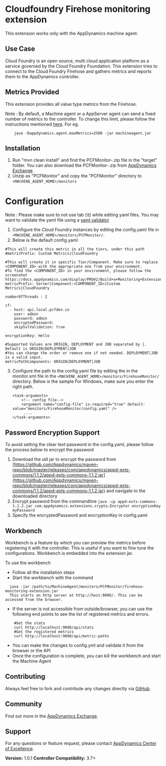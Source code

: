 Cloudfoundry Firehose monitoring extension
==============================================

This extension works only with the AppDynamics machine agent.

## Use Case

Cloud Foundry is an open source, multi cloud application platform as a service governed by the Cloud Foundry Foundation. This extension tries to connect to the Cloud Foundry Firehose and gathers metrics and reports them to the AppDynamics controller.

## Metrics Provided ##

This extension provides all value type metrics from the Firehose.

Note : By default, a Machine agent or a AppServer agent can send a fixed number of metrics to the controller. To change this limit, please follow the instructions mentioned [here](http://docs.appdynamics.com/display/PRO14S/Metrics+Limits).
For eg.
```
    java -Dappdynamics.agent.maxMetrics=2500 -jar machineagent.jar
```

## Installation ##

1. Run "mvn clean install" and find the PCFMonitor-<version>.zip file in the "target" folder. You can also download the PCFMonitor-<version>.zip from [AppDynamics Exchange][].
2. Unzip as "PCFMonitor" and copy the "PCFMonitor" directory to `<MACHINE_AGENT_HOME>/monitors`
  
# Configuration ##

Note : Please make sure to not use tab (\t) while editing yaml files. You may want to validate the yaml file using a [yaml validator](http://yamllint.com/)

1. Configure the Cloud Foundry instances by editing the config.yaml file in `<MACHINE_AGENT_HOME>/monitors/PCFMonitor/`.
2. Below is the default config.yaml
   
```
#This will create this metric in all the tiers, under this path
#metricPrefix: Custom Metrics|CloudFoundry

#This will create it in specific Tier/Component. Make sure to replace <COMPONENT_ID> with the appropriate one from your environment.
#To find the <COMPONENT_ID> in your environment, please follow the screenshot https://docs.appdynamics.com/display/PRO42/Build+a+Monitoring+Extension+Using+Java
metricPrefix: Server|Component:<COMPONENT_ID>|Custom Metrics|CloudFoundry

numberOfThreads : 2

cf:
  - host: api.local.pcfdev.io
    user: admin
    password: admin
    encryptedPassword:
    skipSslValidation: true

encryptionKey: Hello

#Supported Values are ORIGIN, DEPLOYMENT and JOB separated by |. Default is ORIGIN|DEPLOYMENT|JOB
#You can change the order or remove one if not needed. DEPLOYMENT|JOB is a valid input.
metricPathComponents: ORIGIN|DEPLOYMENT|JOB

```
3. Configure the path to the config.yaml file by editing the <task-arguments> in the monitor.xml file in the `<MACHINE_AGENT_HOME>/monitors/FirehoseMonitor/` directory. Below is the sample
   For Windows, make sure you enter the right path.
     ```
     <task-arguments>
         <!-- config file-->
         <argument name="config-file" is-required="true" default-value="monitors/FirehoseMonitor/config.yaml" />
          ....
     </task-arguments>
    ```
    
## Password Encryption Support
To avoid setting the clear text password in the config.yaml, please follow the process below to encrypt the password

1. Download the util jar to encrypt the password from [https://github.com/Appdynamics/maven-repo/blob/master/releases/com/appdynamics/appd-exts-commons/1.1.2/appd-exts-commons-1.1.2.jar](https://github.com/Appdynamics/maven-repo/blob/master/releases/com/appdynamics/appd-exts-commons/1.1.2/appd-exts-commons-1.1.2.jar) and navigate to the downloaded directory
2. Encrypt password from the commandline
`java -cp appd-exts-commons-1.1.2.jar com.appdynamics.extensions.crypto.Encryptor encryptionKey myPassword`
3. Specify the encryptedPassword and encryptionKey in config.yaml    

## Workbench ##

Workbench is a feature by which you can preview the metrics before registering it with the controller. This is useful if you want to fine tune the configurations. Workbench is embedded into the extension jar.

To use the workbench

* Follow all the installation steps
* Start the workbench with the command
~~~
  java -jar /path/to/MachineAgent/monitors/PCFMonitor/firehose-monitoring-extension.jar
  This starts an http server at http://host:9090/. This can be accessed from the browser.
~~~
* If the server is not accessible from outside/browser, you can use the following end points to see the list of registered metrics and errors.
~~~
    #Get the stats
    curl http://localhost:9090/api/stats
    #Get the registered metrics
    curl http://localhost:9090/api/metric-paths
~~~
* You can make the changes to config.yml and validate it from the browser or the API
* Once the configuration is complete, you can kill the workbench and start the Machine Agent

## Contributing ##

Always feel free to fork and contribute any changes directly via [GitHub][].

## Community ##

Find out more in the [AppDynamics Exchange][].

## Support ##

For any questions or feature request, please contact [AppDynamics Center of Excellence][].

**Version:** 1.0.1
**Controller Compatibility:** 3.7+

[Github]: https://github.com/Appdynamics/cloudfoundry-firehose-monitoring-extension
[AppDynamics Exchange]: https://www.appdynamics.com/community/exchange/
[AppDynamics Center of Excellence]: mailto:help@appdynamics.com

